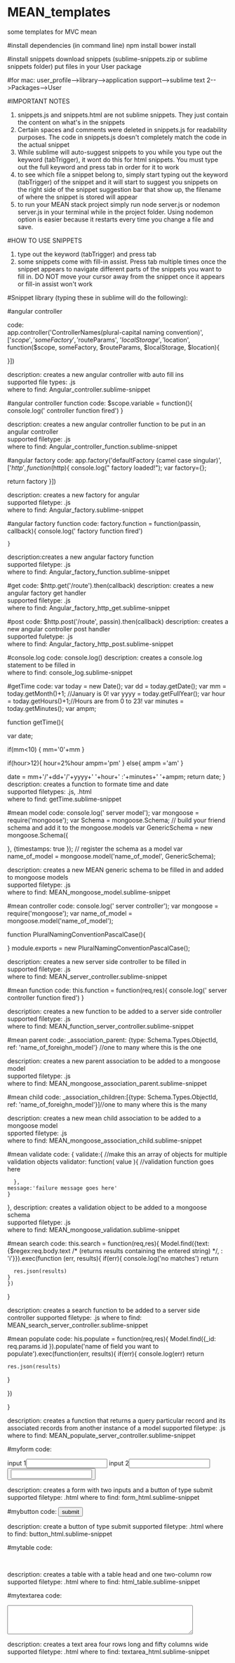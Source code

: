 # MEAN_templates
some templates for MVC mean

#install dependencies (in command line)
npm install
bower install

#install snippets
download snippets (sublime-snippets.zip or sublime snippets folder)
put files in your User package

#for mac: user_profile-->library-->application support-->sublime text 2-->Packages-->User

#IMPORTANT NOTES

1. snippets.js and snippets.html are not sublime snippets. They just contain the content on what's in the snippets
2. Certain spaces and comments were deleted in snippets.js for readability purposes. The code in snippets.js doesn't completely match the code in the actual snippet
3. While sublime will auto-suggest snippets to you while you type out the keyword (tabTrigger), it wont do this for html snippets. You must type out the full keyword and press tab in order for it to work
4. to see which file a snippet belong to, simply start typing out the keyword (tabTrigger) of the snippet and it will start to suggest you snippets on the right side of the snippet suggestion bar that show up, the filename of where the snippet is stored will appear
5. to run your MEAN stack project simply run node server.js or nodemon server.js in your terminal while in the project folder. Using nodemon option is easier because it restarts every time you change a file and save.


#HOW TO USE SNIPPETS

1. type out the keyword (tabTrigger) and press tab
2. some snippets come with fill-in assist. Press tab multiple times once the snippet appears to navigate different parts of the snippets you want to fill in. DO NOT move your cursor away from the snippet once it appears or fill-in assist won't work

#Snippet library (typing these in sublime will do the following):

#angular controller

code:  
app.controller('ControllerNames(plural-capital naming convention)', ['$scope', 'someFactory',  '$routeParams', '$localStorage', '$location', function($scope, someFactory,  $routeParams, $localStorage, $location){
    
  }])

description: creates a new angular controller witb auto fill ins <br />
supported file types: .js <br />
where to find: Angular_controller.sublime-snippet

#angular controller function
code: 
$scope.variable = function(){
  console.log(' controller function fired')
}

description: creates a new angular controller function to be put in an angular controller <br />
supported filetype: .js <br />
where to find: Angular_controller_function.sublime-snippet

#angular factory
code: 
app.factory('defaultFactory (camel case singular)', ['$http', function($http){
  console.log(" factory loaded!");
  var factory={};
  
    
  return factory
}])

description: creates a new factory for angular <br />
supported filetype: .js <br />
where to find: Angular_factory.sublime-snippet

#angular factory function
code:
factory.function = function(passin, callback){
    console.log(' factory function fired')

    }

description:creates a new angular factory function <br />
supported filetype: .js <br />
where to find: Angular_factory_function.sublime-snippet 


#get
code: $http.get('/route').then(callback)
description: creates a new angular factory get handler <br />
supported filetype: .js <br />
where to find: Angular_factory_http_get.sublime-snippet

#post
code: $http.post('/route', passin).then(callback)
description: creates a new angular controller post handler <br />
supported fuletype: .js <br />
where to find: Angular_factory_http_post.sublime-snippet

#console.log
code: console.log()
description: creates a console.log statement to be filled in <br />
where to find: console_log.sublime-snippet <br />

#getTime
code:
var today = new Date();
var dd = today.getDate();
var mm = today.getMonth()+1; //January is 0!
var yyyy = today.getFullYear();
var hour = today.getHours()+1;//Hours are from 0 to 23!
var minutes = today.getMinutes();
var ampm;

  function getTime(){

  var date;

  if(mm<10) {
      mm='0'+mm
  } 

  if(hour>12){
    hour=2%hour
    ampm='pm'
  }
  else{
    ampm ='am'
  }

  date = mm+'/'+dd+'/'+yyyy+' '+hour+' :'+minutes+' '+ampm;
  return date;
} <br />
description: creates a function to formate time and date <br />
supported filetypes: .js, .html <br />
where to find: getTime.sublime-snippet

#mean model
code:
console.log(' server model');
var mongoose = require('mongoose');
var Schema = mongoose.Schema;
// build your friend schema and add it to the mongoose.models
var GenericSchema = new mongoose.Schema({
  

}, {timestamps: true  });
// register the schema as a model
var name_of_model = mongoose.model('name_of_model', GenericSchema);

description: creates a new MEAN generic schema to be filled in and added to mongoose models <br />
supported filetype: .js <br />
where to find: MEAN_mongoose_model.sublime-snippet

#mean controller
code: console.log(' server controller');
var mongoose = require('mongoose');
var name_of_model = mongoose.model('name_of_model');

function PluralNamingConventionPascalCase(){

  
  
}
module.exports = new PluralNamingConventionPascalCase();

description: creates a new server side controller to be filled in <br />
supported filetype: .js <br />
where to find: MEAN_server_controller.sublime-snippet

#mean function
code: 
this.function = function(req,res){
  console.log(' server controller function fired')
}

description: creates a new function to be added to a server side controller <br />
supported filetype: .js <br />
where to find: MEAN_function_server_controller.sublime-snippet

#mean parent
code:
 _association_parent: {type: Schema.Types.ObjectId, ref: 'name_of_foreighn_model'}
 //one to many where this is the one

 description: creates a new parent association to be added to a mongoose model <br />
 supported filetype: .js <br />
 where to find: MEAN_mongoose_association_parent.sublime-snippet

 #mean child
 code:
 _association_children:[{type: Schema.Types.ObjectId, ref: 'name_of_foreighn_model'}]//one to many where this is the many

 description: creates a new mean child association to be added to a mongoose model <br />
 spported filetype: .js <br />
 where to find: MEAN_mongoose_association_child.sublime-snippet

 #mean validate
 code:
 {
validate:{ //make this an array of objects for multiple validation objects
      validator: function( value ){
        //validation function goes here
        
      },
    message:'failure message goes here'
    }
 },
 description: creates a validation object to be added to a mongoose schema <br />
 supported filetype: .js <br />
where to find: MEAN_mongoose_validation.sublime-snippet

 #mean search
 code:
 this.search = function(req,res){
    Model.find({text:{$regex:req.body.text /* (returns results containing the entered string) */, : 'i'}}).exec(function (err, results){
      if(err){
        console.log('no matches')
        return
      
      res.json(results)
    }
    })
  }

  description: creates a search function to be added to a server side controller
  supported filetype: .js
  where to find: MEAN_search_server_controller.sublime-snippet

  #mean populate
  code:
  his.populate = function(req,res){
  Model.find({_id: req.params.id }).populate('name of field you want to populate').exec(function(err, results){
    if(err){
      console.log(err)
      return
    

    res.json(results)
  }

  })

}

description: creates a function that returns a query particular record and its associated records from another instance of a model
supported filetype: .js
where to find: MEAN_populate_server_controller.sublime-snippet

#myform
code:
<form method='' action='' input 1>
	input 1<input type='text'>
	input 2<input type='text'>
	<button type='submit'><input type='text'></button>
</form>

description: creates a form with two inputs and a button of type submit
supported filetype: .html
where to find: form_html.sublime-snippet

#mybutton
code: <button type='submit'>submit</button>

description: create a button of type submit
supported filetype: .html
where to find: button_html.sublime-snippet

#mytable
code:
<table>
	<thead>
		<td><td>
	<thead>
	<tr>
		<td></td>
		<td></td>
	</tr>
</table>

description: creates a table with a table head and one two-column row
supported filetype: .html
where to find: html_table.sublime-snippet

#mytextarea
code:
<textarea rows='4' cols='50'></textarea>

description: creates a text area four rows long and fifty columns wide
supported filetype: .html
where to find: textarea_html.sublime-snippet






